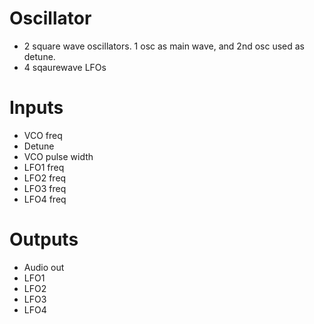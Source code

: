 # Oscillator
- 2 square wave oscillators.
    1 osc as main wave, and 2nd osc used as detune.
- 4 sqaurewave LFOs

# Inputs
- VCO freq
- Detune
- VCO pulse width
- LFO1 freq 
- LFO2 freq 
- LFO3 freq 
- LFO4 freq 

# Outputs
- Audio out
- LFO1
- LFO2
- LFO3
- LFO4


